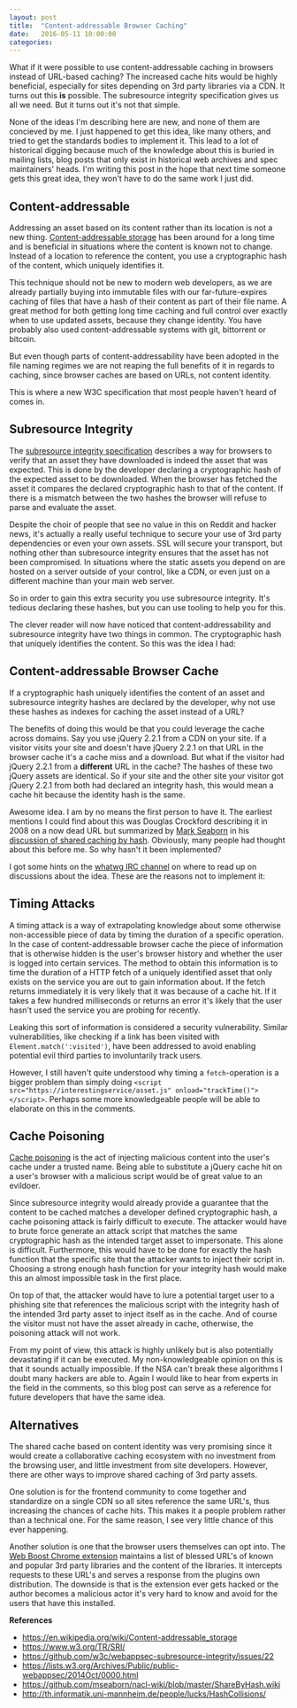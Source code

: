```yaml
---
layout: post
title:  "Content-addressable Browser Caching"
date:   2016-05-11 10:00:00
categories:
---
```


What if it were possible to use content-addressable caching in browsers instead of URL-based caching? The increased cache hits would be highly beneficial, especially for sites depending on 3rd party libraries via a CDN. It turns out this **is** possible. The subresource integrity specification gives us all we need. But it turns out it's not that simple.

None of the ideas I'm describing here are new, and none of them are concieved by me. I just happened to get this idea, like many others, and tried to get the standards bodies to implement it. This lead to a lot of historical digging because much of the knowledge about this is buried in mailing lists, blog posts that only exist in historical web archives and spec maintainers' heads. I'm writing this post in the hope that next time someone gets this great idea, they won't have to do the same work I just did.


## Content-addressable

Addressing an asset based on its content rather than its location is not a new thing. [Content-addressable storage](https://en.wikipedia.org/wiki/Content-addressable_storage) has been around for a long time and is beneficial in situations where the content is known not to change. Instead of a location to reference the content, you use a cryptographic hash of the content, which uniquely identifies it.

This technique should not be new to modern web developers, as we are already partially buying into immutable files with our far-future-expires caching of files that have a hash of their content as part of their file name. A great method for both getting long time caching and full control over exactly when to use updated assets, because they change identity. You have probably also used content-addressable systems with git, bittorrent or bitcoin.

But even though parts of content-addressability have been adopted in the file naming regimes we are not reaping the full benefits of it in regards to caching, since browser caches are based on URLs, not content identity.

This is where a new W3C specification that most people haven't heard of comes in.

## Subresource Integrity

The [subresource integrity specification](https://www.w3.org/TR/SRI/) describes a way for browsers to verify that an asset they have downloaded is indeed the asset that was expected. This is done by the developer declaring a cryptographic hash of the expected asset to be downloaded. When the browser has fetched the asset it compares the declared cryptographic hash to that of the content. If there is a mismatch between the two hashes the browser will refuse to parse and evaluate the asset.

Despite the choir of people that see no value in this on Reddit and hacker news, it's actually a really useful technique to secure your use of 3rd party dependencies or even your own assets. SSL will secure your transport, but nothing other than subresource integrity ensures that the asset has not been compromised. In situations where the static assets you depend on are hosted on a server outside of your control, like a CDN, or even just on a different machine than your main web server.

So in order to gain this extra security you use subresource integrity. It's tedious declaring these hashes, but you can use tooling to help you for this.

The clever reader will now have noticed that content-addressability and subresource integrity have two things in common. The cryptographic hash that uniquely identifies the content. So this was the idea I had:

## Content-addressable Browser Cache

If a cryptographic hash uniquely identifies the content of an asset and subresource integrity hashes are declared by the developer, why not use these hashes as indexes for caching the asset instead of a URL?

The benefits of doing this would be that you could leverage the cache across domains. Say you use jQuery 2.2.1 from a CDN on your site. If a visitor visits your site and doesn't have jQuery 2.2.1 on that URL in the browser cache it's a cache miss and a download. But what if the visitor had jQuery 2.2.1 from a **different** URL in the cache? The hashes of these two jQuery assets are identical. So if your site and the other site your visitor got jQuery 2.2.1 from both had declared an integrity hash, this would mean a cache hit because the identity hash is the same.

Awesome idea. I am by no means the first person to have it. The earliest mentions I could find about this was Douglas Crockford describing it in 2008 on a now dead URL but summarized by [Mark Seaborn](https://github.com/mseaborn) in his [discussion of shared caching by hash](https://github.com/mseaborn/nacl-wiki/blob/master/ShareByHash.wiki#proposed-scheme). Obviously, many people had thought about this before me. So why hasn't it been implemented?

I got some hints on the [whatwg IRC channel](https://wiki.whatwg.org/wiki/IRC) on where to read up on discussions about the idea. These are the reasons not to implement it:

## Timing Attacks

A timing attack is a way of extrapolating knowledge about some otherwise non-accessible piece of data by timing the duration of a specific operation. In the case of content-addressable browser cache the piece of information that is otherwise hidden is the user's browser history and whether the user is logged into certain services. The method to obtain this information is to time the duration of a HTTP fetch of a uniquely identified asset that only exists on the service you are out to gain information about. If the fetch returns immediately it is very likely that it was because of a cache hit. If it takes a few hundred milliseconds or returns an error it's likely that the user hasn't used the service you are probing for recently.

Leaking this sort of information is considered a security vulnerability. Similar vulnerabilities, like checking if a link has been visited with `Element.match(':visited')`, have been addressed to avoid enabling potential evil third parties to involuntarily track users.

However, I still haven't quite understood why timing a `fetch`-operation is a bigger problem than simply doing `<script src="https://interestingservice/asset.js" onload="trackTime()"></script>`. Perhaps some more knowledgeable people will be able to elaborate on this in the comments.

## Cache Poisoning

[Cache poisoning](http://th.informatik.uni-mannheim.de/people/lucks/HashCollisions/) is the act of injecting malicious content into the user's cache under a trusted name. Being able to substitute a jQuery cache hit on a user's browser with a malicious script would be of great value to an evildoer.

Since subresource integrity would already provide a guarantee that the content to be cached matches a developer defined cryptographic hash, a cache poisoning attack is fairly difficult to execute. The attacker would have to brute force generate an attack script that matches the same cryptographic hash as the intended target asset to impersonate. This alone is difficult. Furthermore, this would have to be done for exactly the hash function that the specific site that the attacker wants to inject their script in. Choosing a strong enough hash function for your integrity hash would make this an almost impossible task in the first place.

On top of that, the attacker would have to lure a potential target user to a phishing site that references the malicious script with the integrity hash of the intended 3rd party asset to inject itself as in the cache. And of course the visitor must not have the asset already in cache, otherwise, the poisoning attack will not work.

From my point of view, this attack is highly unlikely but is also potentially devastating if it can be executed. My non-knowledgeable opinion on this is that it sounds actually impossible. If the NSA can't break these algorithms I doubt many hackers are able to. Again I would like to hear from experts in the field in the comments, so this blog post can serve as a reference for future developers that have the same idea.

## Alternatives

The shared cache based on content identity was very promising since it would create a collaborative caching ecosystem with no investment from the browsing user, and little investment from site developers. However, there are other ways to improve shared caching of 3rd party assets.

One solution is for the frontend community to come together and standardize on a single CDN so all sites reference the same URL's, thus increasing the chances of cache hits. This makes it a people problem rather than a technical one. For the same reason, I see very little chance of this ever happening.

Another solution is one that the browser users themselves can opt into. The [Web Boost Chrome extension](https://chrome.google.com/webstore/detail/web-boost-wait-less-brows/ahbkhnpmoamidjgbneafjipbmdfpefad) maintains a list of blessed URL's of known and popular 3rd party libraries and the content of the libraries. It intercepts requests to these URL's and serves a response from the plugins own distribution. The downside is that is the extension ever gets hacked or the author becomes a malicious actor it's very hard to know and avoid for the users that have this installed.


**References**

- https://en.wikipedia.org/wiki/Content-addressable_storage
- https://www.w3.org/TR/SRI/
- https://github.com/w3c/webappsec-subresource-integrity/issues/22
- https://lists.w3.org/Archives/Public/public-webappsec/2014Oct/0000.html
- https://github.com/mseaborn/nacl-wiki/blob/master/ShareByHash.wiki
- http://th.informatik.uni-mannheim.de/people/lucks/HashCollisions/
